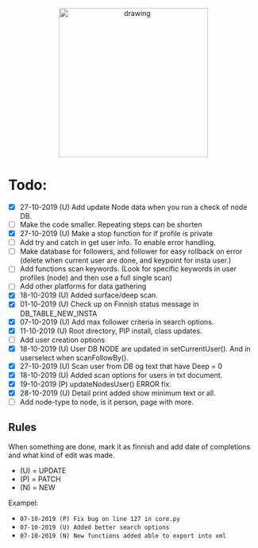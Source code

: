 <p align="center"><img src="https://i.imgur.com/i1FMPUZ.png" alt="drawing" width="300" /></p>

# Todo:
- [x] 27-10-2019 (U) Add update Node data when you run a check of node DB.
- [ ] Make the code smaller. Repeating steps can be shorten
- [x] 27-10-2019 (U) Make a stop function for if profile is private
- [ ] Add try and catch in get user info. To enable error handling.
- [ ] Make database for followers, and follower for easy rollback on error (delete when current user are done, and keypoint for insta user.)
- [ ] Add functions scan keywords. (Look for specific keywords in user profiles (node) and then use a full single scan)
- [ ] Add other platforms for data gathering
- [x] 18-10-2019 (U) Added surface/deep scan.
- [x] 01-10-2019 (U) Check up on Finnish status message in DB_TABLE_NEW_INSTA
- [x] 07-10-2019 (U) Add max follower criteria in search options.
- [x] 11-10-2019 (U) Root directory, PIP install, class updates.
- [ ] Add user creation options
- [x] 18-10-2019 (U) User DB NODE are updated in setCurrentUser(). And in userselect when scanFollowBy().
- [x] 27-10-2019 (U) Scan user from DB og text that have Deep = 0
- [x] 18-10-2019 (U) Added scan options for users in txt document.
- [x] 19-10-2019 (P) updateNodesUser() ERROR fix.
- [x] 28-10-2019 (U) Detail print added show minimum text or all.
- [ ] Add node-type to node, is it person, page with more.

## Rules
When something are done, mark it as finnish and add date of completions and what kind of edit was made.
- (U) = UPDATE
- (P) = PATCH
- (N) = NEW

Exampel:
- `07-10-2019 (P) Fix bug on line 127 in core.py`
- `07-10-2019 (U) Added better search options`
- `07-10-2019 (N) New functions added able to export into xml`
